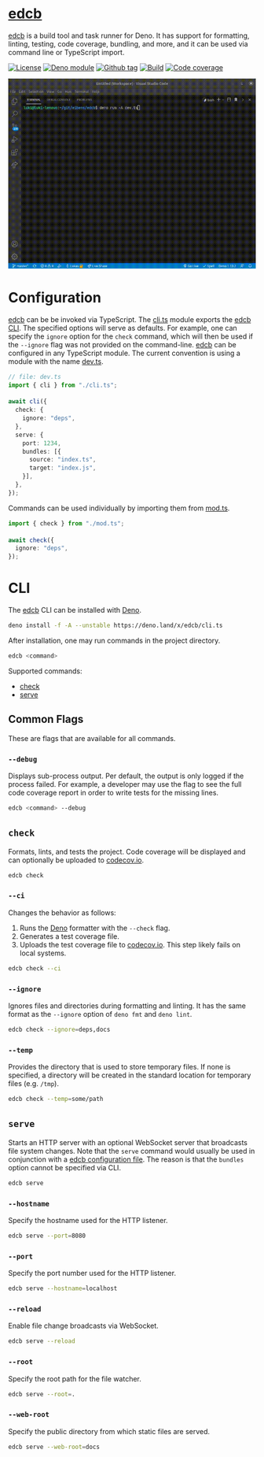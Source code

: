 # [edcb]

[edcb] is a build tool and task runner for Deno. It has support for formatting,
linting, testing, code coverage, bundling, and more, and it can be used via
command line or TypeScript import.

[![License][license-shield]](LICENSE)
[![Deno module][deno-land-shield]][deno-land]
[![Github
tag][github-shield]][github] [![Build][build-shield]][build]
[![Code
coverage][coverage-shield]][coverage]

![edcb in action](docs/video.gif)

# Configuration

[edcb] can be be invoked via TypeScript. The [cli.ts](cli.ts) module exports the
[edcb CLI](#cli). The specified options will serve as defaults. For example, one
can specify the `ignore` option for the `check` command, which will then be used
if the `--ignore` flag was not provided on the command-line. [edcb] can be
configured in any TypeScript module. The current convention is using a module
with the name [dev.ts](dev.ts).

```ts
// file: dev.ts
import { cli } from "./cli.ts";

await cli({
  check: {
    ignore: "deps",
  },
  serve: {
    port: 1234,
    bundles: [{
      source: "index.ts",
      target: "index.js",
    }],
  },
});
```

Commands can be used individually by importing them from [mod.ts](mod.ts).

```ts
import { check } from "./mod.ts";

await check({
  ignore: "deps",
});
```

# CLI

The [edcb] CLI can be installed with [Deno].

```sh
deno install -f -A --unstable https://deno.land/x/edcb/cli.ts
```

After installation, one may run commands in the project directory.

```sh
edcb <command>
```

Supported commands:

- [check](#check)
- [serve](#serve)

## Common Flags

These are flags that are available for all commands.

### `--debug`

Displays sub-process output. Per default, the output is only logged if the
process failed. For example, a developer may use the flag to see the full code
coverage report in order to write tests for the missing lines.

```sh
edcb <command> --debug
```

## `check`

Formats, lints, and tests the project. Code coverage will be displayed and can
optionally be uploaded to [codecov.io].

```sh
edcb check
```

### `--ci`

Changes the behavior as follows:

1. Runs the [Deno] formatter with the `--check` flag.
2. Generates a test coverage file.
3. Uploads the test coverage file to [codecov.io]. This step likely fails on
   local systems.

```sh
edcb check --ci
```

### `--ignore`

Ignores files and directories during formatting and linting. It has the same
format as the `--ignore` option of `deno fmt` and `deno lint`.

```sh
edcb check --ignore=deps,docs
```

### `--temp`

Provides the directory that is used to store temporary files. If none is
specified, a directory will be created in the standard location for temporary
files (e.g. `/tmp`).

```sh
edcb check --temp=some/path
```

## `serve`

Starts an HTTP server with an optional WebSocket server that broadcasts file
system changes. Note that the `serve` command would usually be used in
conjunction with a [edcb configuration file](#configuration). The reason is that
the `bundles` option cannot be specified via CLI.

```sh
edcb serve
```

### `--hostname`

Specify the hostname used for the HTTP listener.

```sh
edcb serve --port=8080
```

### `--port`

Specify the port number used for the HTTP listener.

```sh
edcb serve --hostname=localhost
```

### `--reload`

Enable file change broadcasts via WebSocket.

```sh
edcb serve --reload
```

### `--root`

Specify the root path for the file watcher.

```sh
edcb serve --root=.
```

### `--web-root`

Specify the public directory from which static files are served.

```sh
edcb serve --web-root=docs
```

[edcb]: #
[Deno]: https://deno.land
[GitHub Actions]: https://github.com/features/actions
[codecov.io]: https://codecov.io

<!-- badges -->

[github]: https://github.com/eibens/edcb
[github-shield]: https://img.shields.io/github/v/tag/eibens/edcb?label&logo=github
[coverage-shield]: https://img.shields.io/codecov/c/github/eibens/edcb?logo=codecov&label
[license-shield]: https://img.shields.io/github/license/eibens/edcb?color=informational
[coverage]: https://codecov.io/gh/eibens/edcb
[build]: https://github.com/eibens/edcb/actions/workflows/ci.yml
[build-shield]: https://img.shields.io/github/workflow/status/eibens/edcb/ci?logo=github&label
[deno-land]: https://deno.land/x/edcb
[deno-land-shield]: https://img.shields.io/badge/x/edcb-informational?logo=deno&label
